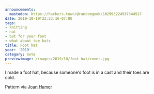 ```yaml
---
announcements:
  mastodon: https://hackers.town/@randomgeek/102993224937344927
date: 2019-10-19T22:53:10-07:00
tags:
- knitting
- hat
- but for your foot
- what about toe hats
title: Foot hat
year: '2019'
category: note
previewimage: /images/2019/10/foot-hat/cover.jpg
---
```


I made a foot hat, because someone's foot is in a cast and their toes are cold.

Pattern via [Joan Hamer](https://web.archive.org/web/20090222140829/http://www.fibergypsy.com/pmkn/toecover.html)
